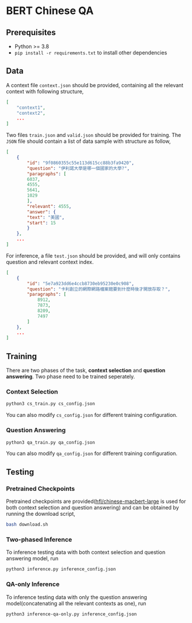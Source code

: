 # BERT Chinese QA

## Prerequisites
- Python >= 3.8
- `pip install -r requirements.txt` to install other dependencies

## Data

A context file `context.json` should be provided, containing all the relevant context with following structure,

```JSON
[
    "context1",
    "context2",
    ...
]
```

Two files `train.json` and `valid.json` should be provided for training. The `JSON` file should contain a list of data sample with structure as follow,

```JSON
[
    {
        "id": "9f0860355c55e113d615cc88b3fa9420",
        "question": "伊利諾大學是哪一個國家的大學?",
        "paragraphs": [
        6037,
        4555,
        5641,
        1029
        ],
        "relevant": 4555,
        "answer": {
        "text": "美國",
        "start": 15
        }
    },
    ...
]
```

For inference, a file `test.json` should be provided, and will only contains question and relevant context index.

```JSON
[
    {
        "id": "5e7a923dd6e4ccb8730eb95230e0c908",
        "question": "卡利創立的網際網路檔案館要到什麼時後才開放存取？",
        "paragraphs": [
            8912,
            7873,
            8209,
            7497
        ]
    },
    ...
]
```

## Training

There are two phases of the task, **context selection** and **question answering**. Two phase need to be trained seperately.

### Context Selection

```bash
python3 cs_train.py cs_config.json
```

You can also modify `cs_config.json` for different training configuration.

### Question Answering

```bash
python3 qa_train.py qa_config.json
```

You can also modify `qa_config.json` for different training configuration.

## Testing

### Pretrained Checkpoints

Pretrained checkpoints are provided([hfl/chinese-macbert-large](https://huggingface.co/hfl/chinese-macbert-large) is used for both context selection and question answering) and can be obtained by running the download script,

```bash
bash download.sh
```

### Two-phased Inference

To inference testing data with both context selection and question answering model, run

```bash
python3 inference.py inference_config.json
```

### QA-only Inference

To inference testing data with only the question answering model(concatenating all the relevant contexts as one), run

```bash
python3 inference-qa-only.py inference_config.json
```